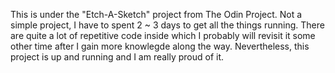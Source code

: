 This is under the "Etch-A-Sketch" project from The Odin Project. Not a simple project, I have to spent 2 ~ 3 days to get all the things running. 
There are quite a lot of repetitive code inside which I probably will revisit it some other time after I gain more knowlegde along the way.
Nevertheless, this project is up and running and I am really proud of it.
